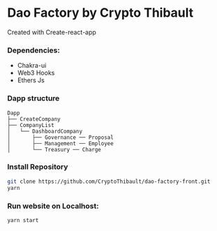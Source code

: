 # Dao Factory by Crypto Thibault

Created with Create-react-app

### Dependencies:

- Chakra-ui
- Web3 Hooks
- Ethers Js

### Dapp structure

```
Dapp
├── CreateCompany
├── CompanyList
│   └── DashboardCompany
│       ├── Governance ── Proposal
│       ├── Management ── Employee
│       └── Treasury ── Charge
```

### Install Repository

```zsh
git clone https://github.com/CryptoThibault/dao-factory-front.git
yarn
```

### Run website on Localhost:

```zsh
yarn start
```
